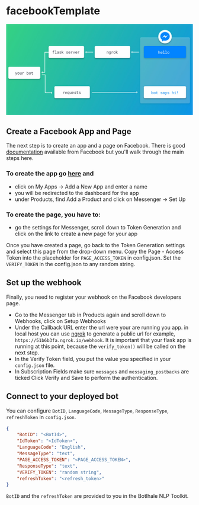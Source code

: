 # facebookTemplate

![facebookTemplate](fbdeploy.jpeg)

## Create a Facebook App and Page
The next step is to create an app and a page on Facebook. There is good [documentation](https://developers.facebook.com/docs/messenger-platform) available from Facebook but you'll walk through the main steps here.

### To create the app go [here](https://developers.facebook.com/) and
- click on My Apps -> Add a New App and enter a name 
- you will be redirected to the dashboard for the app
- under Products, find Add a Product and click on Messenger -> Set Up

### To create the page, you have to:
- go the settings for Messenger, scroll down to Token Generation and click on the link to create a new page for your app

Once you have created a page, go back to the Token Generation settings and select this page from the drop-down menu. Copy the Page - Access Token into the placeholder for `PAGE_ACCESS_TOKEN` in config.json. Set the `VERIFY_TOKEN` in the config.json to any random string.


## Set up the webhook
Finally, you need to register your webhook on the Facebook developers page.

- Go to the Messenger tab in Products again and scroll down to Webhooks, click on Setup Webhooks
- Under the Callback URL enter the url were your are running you app. in local host you can use [ngrok](https://ngrok.com/docs) to generate a public url for example, `https://51b6b3fa.ngrok.io/webhook`. It is important that your flask app is running at this point, because the `verify_token()` will be called on the next step.
- In the Verify Token field, you put the value you specified in your `config.json` file.
- In Subscription Fields make sure `messages` and `messaging_postbacks` are ticked Click Verify and Save to perform the authentication.


## Connect to your deployed bot
You can configure `BotID`, `LanguageCode`, `MessageType`, `ResponseType`, `refreshToken` in `config.json`. 

```json
{
    "BotID": "<BotId>",
    "IdToken": "<IdToken>",
    "LanguageCode": "English",
    "MessageType": "text",
    "PAGE_ACCESS_TOKEN": "<PAGE_ACCESS_TOKEN>",
    "ResponseType": "text",
    "VERIFY_TOKEN": "random string",
    "refreshToken": "<refresh_token>"
}
```

`BotID` and the `refreshToken` are provided to you in the Botlhale NLP Toolkit.
